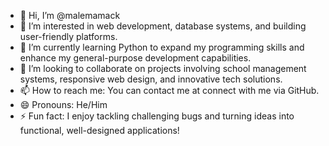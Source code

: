 - 👋 Hi, I’m @malemamack  
- 👀 I’m interested in web development, database systems, and building user-friendly platforms.  
- 🌱 I’m currently learning Python to expand my programming skills and enhance my general-purpose development capabilities.  
- 💞️ I’m looking to collaborate on projects involving school management systems, responsive web design, and innovative tech solutions.  
- 📫 How to reach me: You can contact me at connect with me via GitHub.  
- 😄 Pronouns: He/Him  
- ⚡ Fun fact: I enjoy tackling challenging bugs and turning ideas into functional, well-designed applications!  
